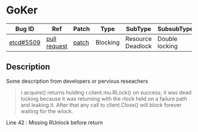 
# GoKer

| Bug ID|  Ref | Patch | Type | SubType | SubsubType |
| ----  | ---- | ----  | ---- | ---- | ---- |
|[etcd#5509]|[pull request]|[patch]| Blocking | Resource Deadlock | Double locking |

[etcd#5509]:(etcd5509_test.go)
[patch]:https://github.com/etcd-io/etcd/pull/5509/files
[pull request]:https://github.com/etcd-io/etcd/pull/5509
 
## Description

Some description from developers or pervious reseachers

> r.acquire() returns holding r.client.mu.RLock() on success; 
> it was dead locking because it was returning with the rlock held on 
> a failure path and leaking it. After that any call to client.Close() 
> will block forever waiting for the wlock.

Line 42 : Missing RUnlock before return 


